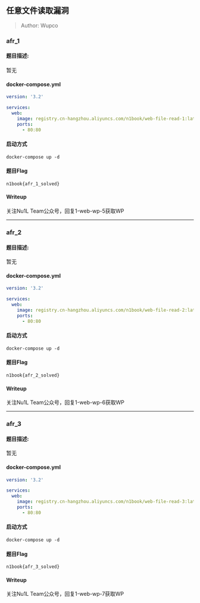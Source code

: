 ## 任意文件读取漏洞

> Author: Wupco

### afr_1

#### 题目描述: 

暂无

#### docker-compose.yml

```yaml
version: '3.2'

services:
  web:
    image: registry.cn-hangzhou.aliyuncs.com/n1book/web-file-read-1:latest
    ports:
      - 80:80
```

#### 启动方式

`docker-compose up -d`

#### 题目Flag

`n1book{afr_1_solved}`


#### Writeup

关注Nu1L Team公众号，回复1-web-wp-5获取WP

---

### afr_2

#### 题目描述: 

暂无

#### docker-compose.yml

```yaml
version: '3.2'

services:
  web:
    image: registry.cn-hangzhou.aliyuncs.com/n1book/web-file-read-2:latest
    ports:
      - 80:80
```

#### 启动方式

`docker-compose up -d`

#### 题目Flag

`n1book{afr_2_solved}`


#### Writeup

关注Nu1L Team公众号，回复1-web-wp-6获取WP

---

### afr_3

#### 题目描述: 

暂无

#### docker-compose.yml

```yaml
version: '3.2'

services:
  web:
    image: registry.cn-hangzhou.aliyuncs.com/n1book/web-file-read-3:latest
    ports:
      - 80:80
```

#### 启动方式

`docker-compose up -d`

#### 题目Flag

`n1book{afr_3_solved}`


#### Writeup

关注Nu1L Team公众号，回复1-web-wp-7获取WP
